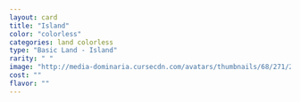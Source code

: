 ```yaml
---
layout: card
title: "Island"
color: "colorless"
categories: land colorless
type: "Basic Land - Island"
rarity: " "
image: "http://media-dominaria.cursecdn.com/avatars/thumbnails/68/271/200/283/635617518358694968.png"
cost: ""
flavor: ""
---
```



